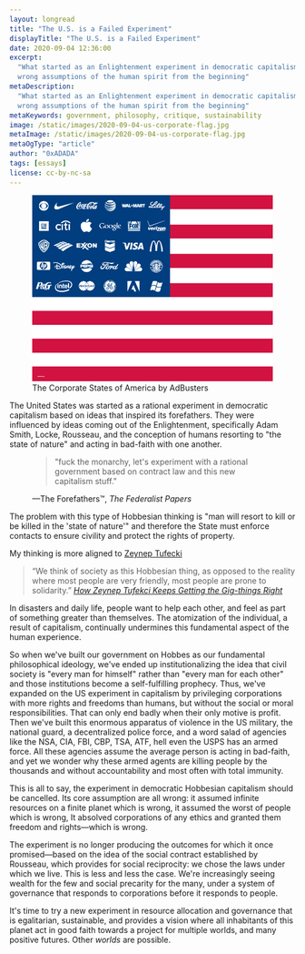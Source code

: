 ```yaml
---
layout: longread
title: "The U.S. is a Failed Experiment"
displayTitle: "The U.S. is a Failed Experiment"
date: 2020-09-04 12:36:00
excerpt:
  "What started as an Enlightenment experiment in democratic capitalism had the
  wrong assumptions of the human spirit from the beginning"
metaDescription:
  "What started as an Enlightenment experiment in democratic capitalism had the
  wrong assumptions of the human spirit from the beginning"
metaKeywords: government, philosophy, critique, sustainability
image: /static/images/2020-09-04-us-corporate-flag.jpg
metaImage: /static/images/2020-09-04-us-corporate-flag.jpg
metaOgType: "article"
author: "0xADADA"
tags: [essays]
license: cc-by-nc-sa
---
```


<figure>
  <img src="/static/images/2020-09-04-us-corporate-flag.jpg" alt="The Corporate States of America by AdBusters" title="The Corporate States of America by AdBusters">
  <figcaption>
    The Corporate States of America by AdBusters
  </figcaption>
</figure>

The United States was started as a rational experiment in democratic capitalism
based on ideas that inspired its forefathers. They were influenced by ideas
coming out of the Enlightenment, specifically Adam Smith, Locke, Rousseau, and
the conception of humans resorting to "the state of nature" and acting in
bad-faith with one another.

<figure class="quote">
  <blockquote>
    <p>
      "fuck the monarchy, let's experiment with a rational government based on contract law and this new capitalism stuff."
    </p>
  </blockquote>
  <figcaption>
    —The Forefathers™, <cite>The Federalist Papers</cite>
  </figcaption>
</figure>

The problem with this type of Hobbesian thinking is "man will resort to kill or
be killed in the 'state of nature'" and therefore the State must enforce
contacts to ensure civility and protect the rights of property.

My thinking is more aligned to
[Zeynep Tufecki](https://www.nytimes.com/2020/08/23/business/media/how-zeynep-tufekci-keeps-getting-the-big-things-right.html)

> “We think of society as this Hobbesian thing, as opposed to the reality where
> most people are very friendly, most people are prone to solidarity.”
> <cite><a href="https://www.nytimes.com/2020/08/23/business/media/how-zeynep-tufekci-keeps-getting-the-big-things-right.html">How
> Zeynep Tufekci Keeps Getting the Gig-things Right</a> </cite>

In disasters and daily life, people want to help each other, and feel as part of
something greater than themselves. The atomization of the individual, a result
of capitalism, continually undermines this fundamental aspect of the human
experience.

So when we've built our government on Hobbes as our fundamental philosophical
ideology, we've ended up institutionalizing the idea that civil society is
"every man for himself" rather than "every man for each other" and those
institutions become a self-fulfilling prophecy. Thus, we've expanded on the US
experiment in capitalism by privileging corporations with more rights and
freedoms than humans, but without the social or moral responsibilities. That can
only end badly when their only motive is profit. Then we've built this enormous
apparatus of violence in the US military, the national guard, a decentralized
police force, and a word salad of agencies like the NSA, CIA, FBI, CBP, TSA,
ATF, hell even the USPS has an armed force. All these agencies assume the
average person is acting in bad-faith, and yet we wonder why these armed agents
are killing people by the thousands and without accountability and most often
with total immunity.

This is all to say, the experiment in democratic Hobbesian capitalism should be
cancelled. Its core assumption are all wrong: it assumed infinite resources on a
finite planet which is wrong, it assumed the worst of people which is wrong, It
absolved corporations of any ethics and granted them freedom and
rights&mdash;which is wrong.

The experiment is no longer producing the outcomes for which it once
promised&mdash;based on the idea of the social contract established by Rousseau,
which provides for social reciprocity: we chose the laws under which we live.
This is less and less the case. We're increasingly seeing wealth for the few and
social precarity for the many, under a system of governance that responds to
corporations before it responds to people.

It's time to try a new experiment in resource allocation and governance that is
egalitarian, sustainable, and provides a vision where all inhabitants of this
planet act in good faith towards a project for multiple worlds, and many
positive futures. Other _worlds_ are possible.
